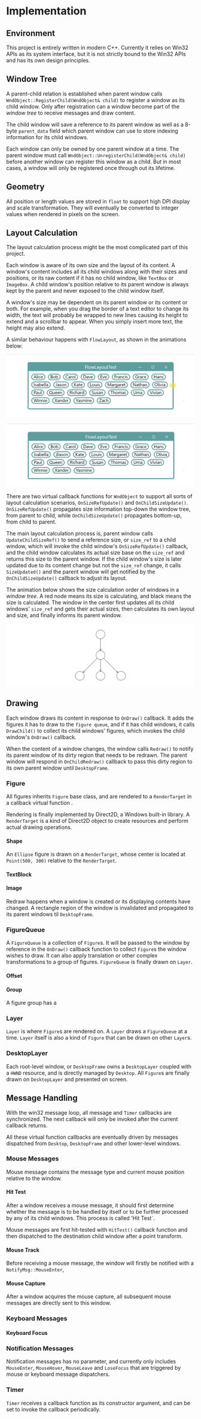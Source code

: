 # Implementation

## Environment

This project is entirely written in modern C++. Currently it relies on Win32 APIs as its system interface, but it is not strictly bound to the Win32 APIs and has its own design principles.

## Window Tree

A parent-child relation is established when parent window calls `WndObject::RegisterChild(WndObject& child)` to register a window as its child window. Only after registration can a window become part of the *window tree* to receive messages and draw content.

The child window will save a reference to its parent window as well as a 8-byte `parent_data` field which parent window can use to store indexing information for its child windows.

Each window can only be owned by one parent window at a time. The parent window must call `WndObject::UnregisterChild(WndObject& child)` before another window can register this window as a child. But in most cases, a window will only be registered once through out its lifetime.

## Geometry

All position or length values are stored in `float` to support high DPI display and scale transformation. They will eventually be converted to integer values when rendered in pixels on the screen.

## Layout Calculation

The layout calculation process might be the most complicated part of this project.

Each window is aware of its own size and the layout of its content. A window's content includes all its child windows along with their sizes and positions, or its raw content if it has no child window, like `TextBox` or `ImageBox`. A child window's position relative to its parent window is always kept by the parent and never exposed to the child window itself.

A window's size may be dependent on its parent window or its content or both. For example, when you drag the border of a text editor to change its width, the text will probably be wrapped to new lines causing its height to extend and a scrollbar to appear. When you simply insert more text, the height may also extend.

A similar behaviour happens with `FlowLayout`, as shown in the animations below:

![](images/layout-1.gif)

![](images/layout-2.gif)

There are two virtual callback functions for `WndObject` to support all sorts of layout calculation scenarios, `OnSizeRefUpdate()` and `OnChildSizeUpdate()`. `OnSizeRefUpdate()` propagates size information top-down the window tree, from parent to child, while `OnChildSizeUpdate()` propagates bottom-up, from child to parent.

The main layout calculation process is, parent window calls `UpdateChildSizeRef()` to send a reference size, or `size_ref` to a child window, which will invoke the child window's `OnSizeRefUpdate()` callback, and the child window calculates its actual size base on the `size_ref` and returns this size to the parent window. If the child window's size is later updated due to its content change but not the `size_ref` change, it calls `SizeUpdated()` and the parent window will get notified by the `OnChildSizeUpdate()` callback to adjust its layout.

The animation below shows the size calculation order of windows in a *window tree*. A red node means its size is calculating, and black means the size is calculated. The window in the center first updates all its child windows' `size_ref` and gets their actual sizes, then calculates its own layout and size, and finally informs its parent window.

![](images/reflow.gif)

## Drawing

Each window draws its content in response to `OnDraw()` callback. It adds the figures it has to draw to the `figure queue`, and if it has child windows, it calls `DrawChild()` to collect its child windows' figures, which invokes the child window's `OnDraw()` callback.

When the content of a window changes, the window calls `Redraw()` to notify its parent window of its dirty region that needs to be redrawn. The parent window will respond in `OnChildRedraw()` callback to pass this dirty region to its own parent window until `DesktopFrame`.


### Figure

All figures inherits `Figure` base class, and are rendered to a `RenderTarget` in a callback virtual function . 

Rendering is finally implemented by Direct2D, a Windows built-in library. A `RenderTarget` is a kind of Direct2D object to create resources and perform actual drawing operations.

#### Shape

An `Ellipse` figure is drawn on a `RenderTarget`, whose center is located at `Point(500, 300)` relative to the `RenderTarget`.

#### TextBlock

#### Image

Redraw happens when a window is created or its displaying contents have changed. A rectangle region of the window is invalidated and propagated to its parent windows til `DesktopFrame`. 

### FigureQueue

A `FigureQueue` is a collection of `Figure`s. It will be passed to the window by reference in the `OnDraw()` callback function to collect `Figure`s the window wishes to draw. It can also apply translation or other complex transformations to a group of figures. `FigureQueue` is finally drawn on `Layer`.

#### Offset

#### Group

A figure group has a 

### Layer

`Layer` is where `Figure`s are rendered on. A `Layer` draws a `FigureQueue` at a time. `Layer` itself is also a kind of `Figure` that can be drawn on other `Layer`s.

### DesktopLayer

Each root-level window, or `DesktopFrame` owns a `DesktopLayer` coupled with a `HWND` resource, and is directly managed by `Desktop`. All `Figure`s are finally drawn on `DesktopLayer` and presented on screen.

## Message Handling



With the win32 message loop, all message and `Timer` callbacks are synchronized. The next callback will only be invoked after the current callback returns.

All these virtual function callbacks are eventually driven by messages dispatched from `Desktop`, `DesktopFrame` and other lower-level windows.

### Mouse Messages

Mouse message contains the message type and current mouse position relative to the window.

#### Hit Test

After a window receives a mouse message, it should first determine whether the message is to be handled by itself or to be further processed by any of its child windows. This process is called 'Hit Test`.

Mouse messages are first hit-tested with `HitTest()` callback function and then dispatched to the destination child window after a point transform.

#### Mouse Track

Before receiving a mouse message, the window will firstly be notified with a `NotifyMsg::MouseEnter`,

#### Mouse Capture

After a window acquires the mouse capture, all subsequent mouse messages are directly sent to this window.

### Keyboard Messages

#### Keyboard Focus

### Notification Messages

Notification messages has no parameter, and currently only includes `MouseEnter`, `MouseHover`, `MouseLeave` and `LoseFocus` that are triggered by mouse or keyboard message dispatchers.

### Timer

`Timer` receives a callback function as its constructor argument, and can be set to invoke the callback periodically.

